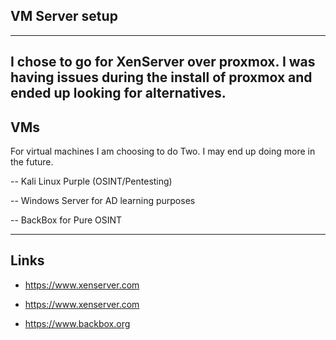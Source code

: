 ## VM Server setup
---
I chose to go for XenServer over proxmox. I was having issues during the install of proxmox and ended up looking for alternatives.
---
## VMs

For virtual machines I am choosing to do Two. I may end up doing more in the future.

-- Kali Linux Purple (OSINT/Pentesting)

-- Windows Server for AD learning purposes

-- BackBox for Pure OSINT
 
---
## Links

- https://www.xenserver.com
  
- https://www.xenserver.com
  
- https://www.backbox.org
